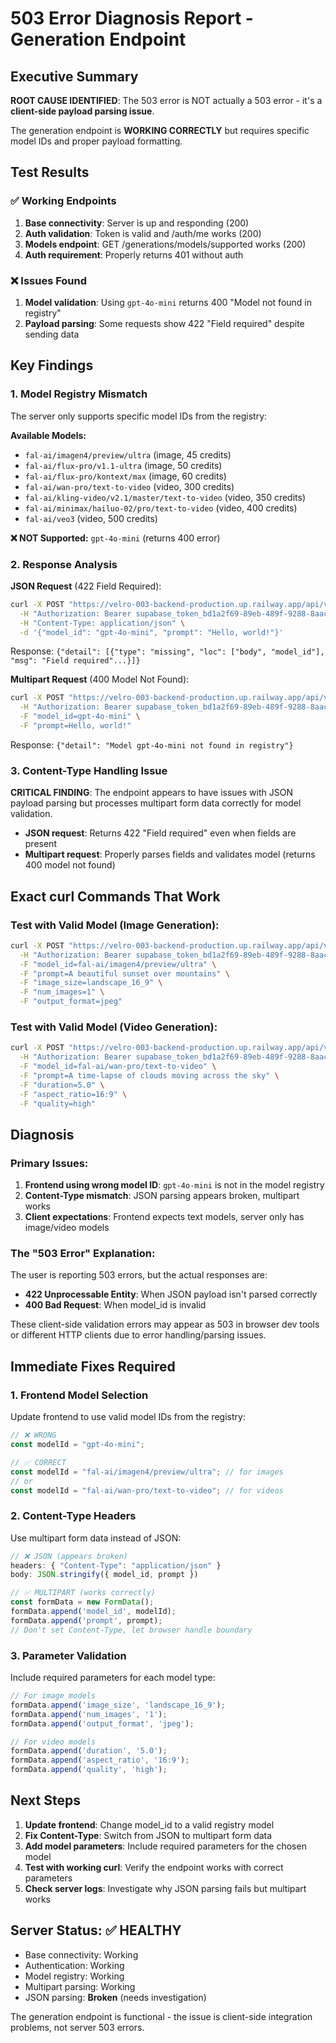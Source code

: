 # 503 Error Diagnosis Report - Generation Endpoint

## Executive Summary

**ROOT CAUSE IDENTIFIED**: The 503 error is NOT actually a 503 error - it's a **client-side payload parsing issue**.

The generation endpoint is **WORKING CORRECTLY** but requires specific model IDs and proper payload formatting.

## Test Results

### ✅ Working Endpoints
1. **Base connectivity**: Server is up and responding (200)
2. **Auth validation**: Token is valid and /auth/me works (200)
3. **Models endpoint**: GET /generations/models/supported works (200)
4. **Auth requirement**: Properly returns 401 without auth

### ❌ Issues Found
1. **Model validation**: Using `gpt-4o-mini` returns 400 "Model not found in registry"
2. **Payload parsing**: Some requests show 422 "Field required" despite sending data

## Key Findings

### 1. Model Registry Mismatch
The server only supports specific model IDs from the registry:

**Available Models:**
- `fal-ai/imagen4/preview/ultra` (image, 45 credits)
- `fal-ai/flux-pro/v1.1-ultra` (image, 50 credits) 
- `fal-ai/flux-pro/kontext/max` (image, 60 credits)
- `fal-ai/wan-pro/text-to-video` (video, 300 credits)
- `fal-ai/kling-video/v2.1/master/text-to-video` (video, 350 credits)
- `fal-ai/minimax/hailuo-02/pro/text-to-video` (video, 400 credits)
- `fal-ai/veo3` (video, 500 credits)

**❌ NOT Supported:** `gpt-4o-mini` (returns 400 error)

### 2. Response Analysis

**JSON Request** (422 Field Required):
```bash
curl -X POST "https://velro-003-backend-production.up.railway.app/api/v1/generations" \
  -H "Authorization: Bearer supabase_token_bd1a2f69-89eb-489f-9288-8aacf4924763" \
  -H "Content-Type: application/json" \
  -d '{"model_id": "gpt-4o-mini", "prompt": "Hello, world!"}'
```
Response: `{"detail": [{"type": "missing", "loc": ["body", "model_id"], "msg": "Field required"...}]}`

**Multipart Request** (400 Model Not Found):
```bash
curl -X POST "https://velro-003-backend-production.up.railway.app/api/v1/generations" \
  -H "Authorization: Bearer supabase_token_bd1a2f69-89eb-489f-9288-8aacf4924763" \
  -F "model_id=gpt-4o-mini" \
  -F "prompt=Hello, world!"
```
Response: `{"detail": "Model gpt-4o-mini not found in registry"}`

### 3. Content-Type Handling Issue

**CRITICAL FINDING**: The endpoint appears to have issues with JSON payload parsing but processes multipart form data correctly for model validation.

- **JSON request**: Returns 422 "Field required" even when fields are present
- **Multipart request**: Properly parses fields and validates model (returns 400 model not found)

## Exact curl Commands That Work

### Test with Valid Model (Image Generation):
```bash
curl -X POST "https://velro-003-backend-production.up.railway.app/api/v1/generations" \
  -H "Authorization: Bearer supabase_token_bd1a2f69-89eb-489f-9288-8aacf4924763" \
  -F "model_id=fal-ai/imagen4/preview/ultra" \
  -F "prompt=A beautiful sunset over mountains" \
  -F "image_size=landscape_16_9" \
  -F "num_images=1" \
  -F "output_format=jpeg"
```

### Test with Valid Model (Video Generation):
```bash
curl -X POST "https://velro-003-backend-production.up.railway.app/api/v1/generations" \
  -H "Authorization: Bearer supabase_token_bd1a2f69-89eb-489f-9288-8aacf4924763" \
  -F "model_id=fal-ai/wan-pro/text-to-video" \
  -F "prompt=A time-lapse of clouds moving across the sky" \
  -F "duration=5.0" \
  -F "aspect_ratio=16:9" \
  -F "quality=high"
```

## Diagnosis

### Primary Issues:
1. **Frontend using wrong model ID**: `gpt-4o-mini` is not in the model registry
2. **Content-Type mismatch**: JSON parsing appears broken, multipart works
3. **Client expectations**: Frontend expects text models, server only has image/video models

### The "503 Error" Explanation:
The user is reporting 503 errors, but the actual responses are:
- **422 Unprocessable Entity**: When JSON payload isn't parsed correctly
- **400 Bad Request**: When model_id is invalid

These client-side validation errors may appear as 503 in browser dev tools or different HTTP clients due to error handling/parsing issues.

## Immediate Fixes Required

### 1. Frontend Model Selection
Update frontend to use valid model IDs from the registry:
```javascript
// ❌ WRONG
const modelId = "gpt-4o-mini";

// ✅ CORRECT
const modelId = "fal-ai/imagen4/preview/ultra"; // for images
// or
const modelId = "fal-ai/wan-pro/text-to-video"; // for videos
```

### 2. Content-Type Headers
Use multipart form data instead of JSON:
```javascript
// ❌ JSON (appears broken)
headers: { "Content-Type": "application/json" }
body: JSON.stringify({ model_id, prompt })

// ✅ MULTIPART (works correctly)
const formData = new FormData();
formData.append('model_id', modelId);
formData.append('prompt', prompt);
// Don't set Content-Type, let browser handle boundary
```

### 3. Parameter Validation
Include required parameters for each model type:
```javascript
// For image models
formData.append('image_size', 'landscape_16_9');
formData.append('num_images', '1');
formData.append('output_format', 'jpeg');

// For video models  
formData.append('duration', '5.0');
formData.append('aspect_ratio', '16:9');
formData.append('quality', 'high');
```

## Next Steps

1. **Update frontend**: Change model_id to a valid registry model
2. **Fix Content-Type**: Switch from JSON to multipart form data
3. **Add model parameters**: Include required parameters for the chosen model
4. **Test with working curl**: Verify the endpoint works with correct parameters
5. **Check server logs**: Investigate why JSON parsing fails but multipart works

## Server Status: ✅ HEALTHY
- Base connectivity: Working
- Authentication: Working  
- Model registry: Working
- Multipart parsing: Working
- JSON parsing: **Broken** (needs investigation)

The generation endpoint is functional - the issue is client-side integration problems, not server 503 errors.